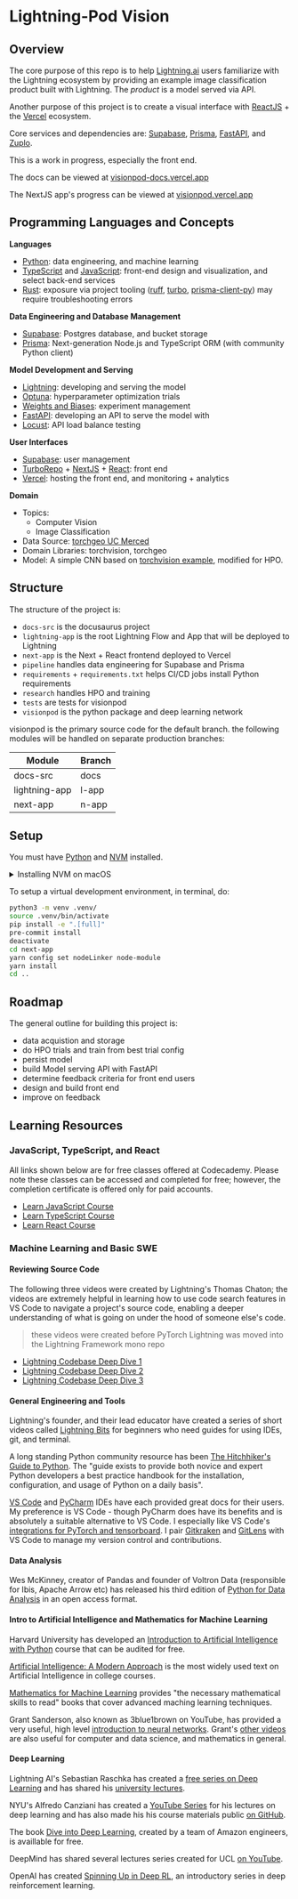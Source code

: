 # Lightning-Pod Vision

<!-- # Copyright Justin R. Goheen.
#
# Licensed under the Apache License, Version 2.0 (the "License");
# you may not use this file except in compliance with the License.
# You may obtain a copy of the License at
#
#     http://www.apache.org/licenses/LICENSE-2.0
#
# Unless required by applicable law or agreed to in writing, software
# distributed under the License is distributed on an "AS IS" BASIS,
# WITHOUT WARRANTIES OR CONDITIONS OF ANY KIND, either express or implied.
# See the License for the specific language governing permissions and
# limitations under the License. -->

<div align="center">

<!-- <img src ="https://img.shields.io/badge/Python-000000.svg?style=for-the-badge&logo=Python&logoColor=white" height="29"/> <img src ="https://img.shields.io/badge/TypeScript-000000.svg?style=for-the-badge&logo=TypeScript&logoColor=white" height="29"/> -->

<!-- <img src ="https://img.shields.io/badge/Lightning-792DE4?style=for-the-badge&logo=pytorch-lightning&logoColor=white" height="30"/>
<br/>
<img src ="https://img.shields.io/badge/FastAPI-000000.svg?style=for-the-badge&logo=FastAPI&logoColor=white" height="30"/> <img src ="https://img.shields.io/badge/W&B-000000.svg?style=for-the-badge&logo=weightsandbiases&logoColor=white" height="30"/> <img src ="https://img.shields.io/badge/Optuna-000000.svg?style=for-the-badge&logo=target&logoColor=white" height="30"/>
<br/>
<img src ="https://img.shields.io/badge/Next.js-000000.svg?style=for-the-badge&logo=nextdotjs&logoColor=white" height="30"/> <img src ="https://img.shields.io/badge/Vercel-000000?style=for-the-badge&logo=vercel&logoColor=white" height="30"/> <img src ="https://img.shields.io/badge/Supabase-000000?style=for-the-badge&logo=supabase&logoColor=white" height="30"/> <img src ="https://img.shields.io/badge/Prisma-000000?style=for-the-badge&logo=prisma&logoColor=white" height="30"/> -->

<!-- [![codecov](https://codecov.io/gh/JustinGoheen/lightning-pod-example/branch/main/graph/badge.svg)](https://codecov.io/gh/JustinGoheen/lightning-pod-example)
![CircleCI](https://circleci.com/gh/JustinGoheen/lightning-pod-example.svg?style=shield) -->

</div>

## Overview

The core purpose of this repo is to help [Lightning.ai](https://lightning.ai) users familiarize with the Lightning ecosystem by providing an example image classification product built with Lightning. The _product_ is a model served via API.

Another purpose of this project is to create a visual interface with [ReactJS](https://reactjs.org) + the [Vercel](https://vercel.com) ecosystem.

Core services and dependencies are: [Supabase](https://supabase.com), [Prisma](https://www.prisma.io), [FastAPI](https://fastapi.tiangolo.com), and [Zuplo](https://zuplo.com).

This is a work in progress, especially the front end.

The docs can be viewed at [visionpod-docs.vercel.app](https://visionpod-docs.vercel.app/)

The NextJS app's progress can be viewed at [visionpod.vercel.app](https://visionpod.vercel.app/)

## Programming Languages and Concepts

**Languages**

- [Python](https://www.python.org): data engineering, and machine learning
- [TypeScript](https://www.typescriptlang.org) and [JavaScript](https://developer.mozilla.org/en-US/docs/Web/JavaScript): front-end design and visualization, and select back-end services
- [Rust](https://www.rust-lang.org): exposure via project tooling ([ruff](https://beta.ruff.rs/docs/), [turbo](https://turbo.build), [prisma-client-py](https://github.com/RobertCraigie/prisma-client-py)) may require troubleshooting errors

**Data Engineering and Database Management**

- [Supabase](https://supabase.com): Postgres database, and bucket storage
- [Prisma](https://www.prisma.io): Next-generation Node.js and TypeScript ORM (with community Python client)

**Model Development and Serving**

- [Lightning](Lightning.ai): developing and serving the model
- [Optuna](https://optuna.readthedocs.io/en/stable/): hyperparameter optimization trials
- [Weights and Biases](https://wandb.ai/site): experiment management
- [FastAPI](https://fastapi.tiangolo.com): developing an API to serve the model with
- [Locust](https://github.com/locustio/locust): API load balance testing

**User Interfaces**

- [Supabase](https://supabase.com): user management
- [TurboRepo](https://turbo.build) + [NextJS](https://nextjs.org) + [React](https://reactjs.org): front end
- [Vercel](https://vercel.com): hosting the front end, and monitoring + analytics

**Domain**

- Topics:
  - Computer Vision
  - Image Classification
- Data Source: [torchgeo UC Merced](https://torchgeo.readthedocs.io/en/stable/api/datasets.html#uc-merced)
- Domain Libraries: torchvision, torchgeo
- Model: A simple CNN based on [torchvision example](https://pytorch.org/tutorials/beginner/blitz/cifar10_tutorial.html#define-a-loss-function-and-optimizer), modified for HPO.

## Structure

The structure of the project is:

- `docs-src` is the docusaurus project
- `lightning-app` is the root Lightning Flow and App that will be deployed to Lightning
- `next-app` is the Next + React frontend deployed to Vercel
- `pipeline` handles data engineering for Supabase and Prisma
- `requirements` + `requirements.txt` helps CI/CD jobs install Python requirements
- `research` handles HPO and training
- `tests` are tests for visionpod
- `visionpod` is the python package and deep learning network

visionpod is the primary source code for the default branch. the following modules will be handled on separate production branches:

| Module        | Branch |
| ------------- | ------ |
| docs-src      | docs   |
| lightning-app | l-app  |
| next-app      | n-app  |

## Setup

You must have [Python](https://www.python.org/downloads/) and [NVM](https://github.com/nvm-sh/nvm#installing-and-updating) installed.

<details>
    <summary> Installing NVM on macOS </summary>

```bash
brew install nvm
# update .zshrc or .bashrc
vim .zshrc
```

add the following to your profile:

> to insert snippet, hit: `shift` + `i`

```zsh
export NVM_DIR=~/.nvm
source $(brew --prefix nvm)/nvm.sh
```

> to exit insert mode, hit: `esc` + `shift` + `:wq!`

then restart your terminal, and check the nvm version with:

```zsh
nvm -v
```

proceed to installing node, enabling yarn, and creating a quickstart project with vite

```bash
nvm install lts
corepack enable
```

</details>

To setup a virtual development environment, in terminal, do:

```sh
python3 -m venv .venv/
source .venv/bin/activate
pip install -e ".[full]"
pre-commit install
deactivate
cd next-app
yarn config set nodeLinker node-module
yarn install
cd ..
```

## Roadmap

The general outline for building this project is:

- data acquistion and storage
- do HPO trials and train from best trial config
- persist model
- build Model serving API with FastAPI
- determine feedback criteria for front end users
- design and build front end
- improve on feedback

## Learning Resources

### JavaScript, TypeScript, and React

All links shown below are for free classes offered at Codecademy. Please note these classes can be accessed and completed for free; however, the completion certificate is offered only for paid accounts.

- [Learn JavaScript Course](https://www.codecademy.com/learn/introduction-to-javascript)
- [Learn TypeScript Course](https://www.codecademy.com/learn/learn-typescript)
- [Learn React Course](https://www.codecademy.com/learn/react-101)

### Machine Learning and Basic SWE

#### Reviewing Source Code

The following three videos were created by Lightning's Thomas Chaton; the videos are extremely helpful in learning how to use code search features in VS Code to navigate a project's source code, enabling a deeper understanding of what is going on under the hood of someone else's code.

> these videos were created before PyTorch Lightning was moved into the Lightning Framework mono repo

- [Lightning Codebase Deep Dive 1](https://youtu.be/aEeh9ucKUkU)
- [Lightning Codebase Deep Dive 2](https://youtu.be/NEpRYqdsm54)
- [Lightning Codebase Deep Dive 3](https://youtu.be/x4d4RDNJaZk)

#### General Engineering and Tools

Lightning's founder, and their lead educator have created a series of short videos called [Lightning Bits](https://lightning.ai/pages/ai-education/#bits) for beginners who need guides for using IDEs, git, and terminal.

A long standing Python community resource has been [The Hitchhiker's Guide to Python](https://docs.python-guide.org). The "guide exists to provide both novice and expert Python developers a best practice handbook for the installation, configuration, and usage of Python on a daily basis".

[VS Code](https://code.visualstudio.com/docs) and [PyCharm](https://www.jetbrains.com/help/pycharm/installation-guide.html) IDEs have each provided great docs for their users. My preference is VS Code - though PyCharm does have its benefits and is absolutely a suitable alternative to VS Code. I especially like VS Code's [integrations for PyTorch and tensorboard](https://code.visualstudio.com/docs/datascience/pytorch-support). I pair [Gitkraken](https://www.gitkraken.com) and [GitLens](https://www.gitkraken.com/gitlens) with VS Code to manage my version control and contributions.

#### Data Analysis

Wes McKinney, creator of Pandas and founder of Voltron Data (responsible for Ibis, Apache Arrow etc) has released his third edition of [Python for Data Analysis](https://wesmckinney.com/book/) in an open access format.

#### Intro to Artificial Intelligence and Mathematics for Machine Learning

Harvard University has developed an [Introduction to Artificial Intelligence with Python](https://www.edx.org/course/cs50s-introduction-to-artificial-intelligence-with-python) course that can be audited for free.

[Artificial Intelligence: A Modern Approach](https://www.google.com/books/edition/_/koFptAEACAAJ?hl=en&sa=X&ved=2ahUKEwj3rILozs78AhV1gIQIHbMWCtsQ8fIDegQIAxBB) is the most widely used text on Artificial Intelligence in college courses.

[Mathematics for Machine Learning](https://mml-book.github.io) provides "the necessary mathematical skills to read" books that cover advanced maching learning techniques.

Grant Sanderson, also known as 3blue1brown on YouTube, has provided a very useful, high level [introduction to neural networks](https://www.3blue1brown.com/topics/neural-networks). Grant's [other videos](https://www.3blue1brown.com/#lessons) are also useful for computer and data science, and mathematics in general.

#### Deep Learning

Lightning AI's Sebastian Raschka has created a [free series on Deep Learning](https://lightning.ai/pages/courses/deep-learning-fundamentals/) and has shared his [university lectures](https://sebastianraschka.com/teaching/).

NYU's Alfredo Canziani has created a [YouTube Series](https://www.youtube.com/playlist?list=PLLHTzKZzVU9e6xUfG10TkTWApKSZCzuBI) for his lectures on deep learning and has also made his his course materials public [on GitHub](https://github.com/Atcold/NYU-DLSP21).

The book [Dive into Deep Learning](http://d2l.ai/#), created by a team of Amazon engineers, is availlable for free.

DeepMind has shared several lectures series created for UCL [on YouTube](https://www.youtube.com/c/DeepMind/playlists?view=50&sort=dd&shelf_id=9).

OpenAI has created [Spinning Up in Deep RL](https://spinningup.openai.com/en/latest/), an introductory series in deep reinforcement learning.
